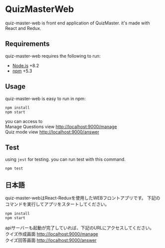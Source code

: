 # QuizMasterWeb

quiz-master-web is front end application of QuizMaster.
it's made with React and Redux.

## Requirements

quiz-master-web requires the following to run:

  * [Node.js](https://github.com/nodejs/node) +8.2
  * [npm](https://github.com/npm/npm) +5.3

## Usage
quiz-master-web is easy to run in npm:

```
npm install
npm start
```

you can access to  
Manage Questions view [http://localhost:9000/manage](http://localhost:9000/manage)  
Quiz mode view [http://localhost:9000/answer](http://localhost:9000/answer)

## Test
using `jest` for testing.
you can run test with this command.
```
npm test
```

## 日本語
quiz-master-webはReact-Reduxを使用したWEBフロントアプリです。
下記のコマンドを実行してアプリをスタートしてください。
```
npm install
npm start
```

apiサーバーも起動が完了していれば、下記のURLにアクセスしてください。  
クイズ作成画面 [http://localhost:9000/manage](http://localhost:9000/manage)  
クイズ回答画面 [http://localhost:9000/answer](http://localhost:9000/answer)
